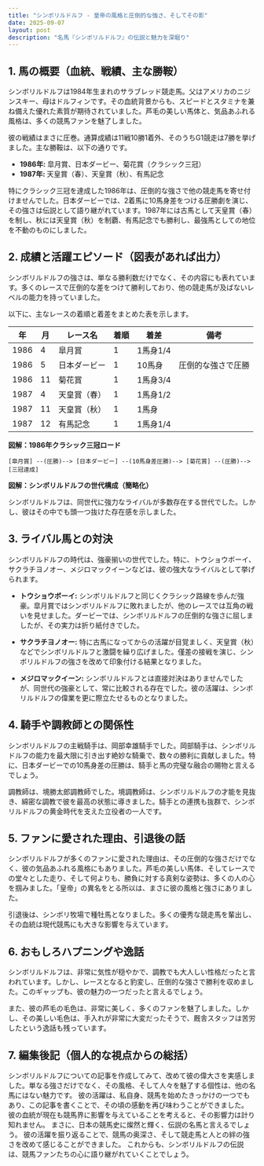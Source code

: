 ```yaml
---
title: "シンボリルドルフ - 皇帝の風格と圧倒的な強さ、そしてその影"
date: 2025-09-07
layout: post
description: "名馬『シンボリルドルフ』の伝説と魅力を深堀り"
---
```


## 1. 馬の概要（血統、戦績、主な勝鞍）

シンボリルドルフは1984年生まれのサラブレッド競走馬。父はアメリカのニジンスキー、母はドルフィンです。その血統背景からも、スピードとスタミナを兼ね備えた優れた素質が期待されていました。芦毛の美しい馬体と、気品あふれる風格は、多くの競馬ファンを魅了しました。

彼の戦績はまさに圧巻。通算成績は11戦10勝1着外、そのうちG1競走は7勝を挙げました。主な勝鞍は、以下の通りです。

* **1986年:**  皐月賞、日本ダービー、菊花賞（クラシック三冠）
* **1987年:** 天皇賞（春）、天皇賞（秋）、有馬記念

特にクラシック三冠を達成した1986年は、圧倒的な強さで他の競走馬を寄せ付けませんでした。日本ダービーでは、2着馬に10馬身差をつける圧勝劇を演じ、その強さは伝説として語り継がれています。1987年には古馬として天皇賞（春）を制し、秋には天皇賞（秋）を制覇、有馬記念でも勝利し、最強馬としての地位を不動のものにしました。


## 2. 成績と活躍エピソード（図表があれば出力）

シンボリルドルフの強さは、単なる勝利数だけでなく、その内容にも表れています。多くのレースで圧倒的な差をつけて勝利しており、他の競走馬が及ばないレベルの能力を持っていました。

以下に、主なレースの着順と着差をまとめた表を示します。

| 年 | 月 | レース名          | 着順 | 着差     | 備考                               |
|---|----|-----------------|-----|----------|------------------------------------|
| 1986 | 4 | 皐月賞            | 1   | 1馬身1/4 |                                    |
| 1986 | 5 | 日本ダービー        | 1   | 10馬身    | 圧倒的な強さで圧勝                 |
| 1986 | 11| 菊花賞            | 1   | 1馬身3/4 |                                    |
| 1987 | 4 | 天皇賞（春）       | 1   | 1馬身1/2 |                                    |
| 1987 | 11| 天皇賞（秋）       | 1   | 1馬身    |                                    |
| 1987 | 12| 有馬記念          | 1   | 1馬身1/4 |                                    |


**図解：1986年クラシック三冠ロード**

```
[皐月賞] --(圧勝)--> [日本ダービー] --(10馬身差圧勝)--> [菊花賞] --(圧勝)--> [三冠達成]
```

**図解：シンボリルドルフの世代構成（簡略化）**

シンボリルドルフは、同世代に強力なライバルが多数存在する世代でした。しかし、彼はその中でも頭一つ抜けた存在感を示しました。


## 3. ライバル馬との対決

シンボリルドルフの時代は、強豪揃いの世代でした。特に、トウショウボーイ、サクラチヨノオー、メジロマックイーンなどは、彼の強大なライバルとして挙げられます。

* **トウショウボーイ:**  シンボリルドルフと同じくクラシック路線を歩んだ強豪。皐月賞ではシンボリルドルフに敗れましたが、他のレースでは互角の戦いを見せました。ダービーでは、シンボリルドルフの圧倒的な強さに屈しましたが、その実力は折り紙付きでした。

* **サクラチヨノオー:**  特に古馬になってからの活躍が目覚ましく、天皇賞（秋）などでシンボリルドルフと激闘を繰り広げました。僅差の接戦を演じ、シンボリルドルフの強さを改めて印象付ける結果となりました。

* **メジロマックイーン:**  シンボリルドルフとは直接対決はありませんでしたが、同世代の強豪として、常に比較される存在でした。彼の活躍は、シンボリルドルフの偉業を更に際立たせるものとなりました。


## 4. 騎手や調教師との関係性

シンボリルドルフの主戦騎手は、岡部幸雄騎手でした。岡部騎手は、シンボリルドルフの能力を最大限に引き出す絶妙な騎乗で、数々の勝利に貢献しました。特に、日本ダービーでの10馬身差の圧勝は、騎手と馬の完璧な融合の賜物と言えるでしょう。

調教師は、境勝太郎調教師でした。境調教師は、シンボリルドルフの才能を見抜き、綿密な調教で彼を最高の状態に導きました。騎手との連携も抜群で、シンボリルドルフの黄金時代を支えた立役者の一人です。


## 5. ファンに愛された理由、引退後の話

シンボリルドルフが多くのファンに愛された理由は、その圧倒的な強さだけでなく、彼の気品あふれる風格にもありました。芦毛の美しい馬体、そしてレースでの堂々とした走り、そして何よりも、勝負に対する真剣な姿勢は、多くの人の心を掴みました。「皇帝」の異名をとる所以は、まさに彼の風格と強さにありました。

引退後は、シンボリ牧場で種牡馬となりました。多くの優秀な競走馬を輩出し、その血統は現代競馬にも大きな影響を与えています。


## 6. おもしろハプニングや逸話

シンボリルドルフは、非常に気性が穏やかで、調教でも大人しい性格だったと言われています。しかし、レースとなると豹変し、圧倒的な強さで勝利を収めました。このギャップも、彼の魅力の一つだったと言えるでしょう。

また、彼の芦毛の毛色は、非常に美しく、多くのファンを魅了しました。しかし、その美しい毛色は、手入れが非常に大変だったそうで、厩舎スタッフは苦労したという逸話も残っています。


## 7. 編集後記（個人的な視点からの総括）

シンボリルドルフについての記事を作成してみて、改めて彼の偉大さを実感しました。単なる強さだけでなく、その風格、そして人々を魅了する個性は、他の名馬にはない魅力です。  彼の活躍は、私自身、競馬を始めたきっかけの一つでもあり、この記事を書くことで、その頃の感動を再び味わうことができました。  彼の血統が現在も競馬界に影響を与えていることを考えると、その影響力は計り知れません。  まさに、日本の競馬史に燦然と輝く、伝説の名馬と言えるでしょう。  彼の活躍を振り返ることで、競馬の奥深さ、そして競走馬と人との絆の強さを改めて感じることができました。  これからも、シンボリルドルフの伝説は、競馬ファンたちの心に語り継がれていくことでしょう。
